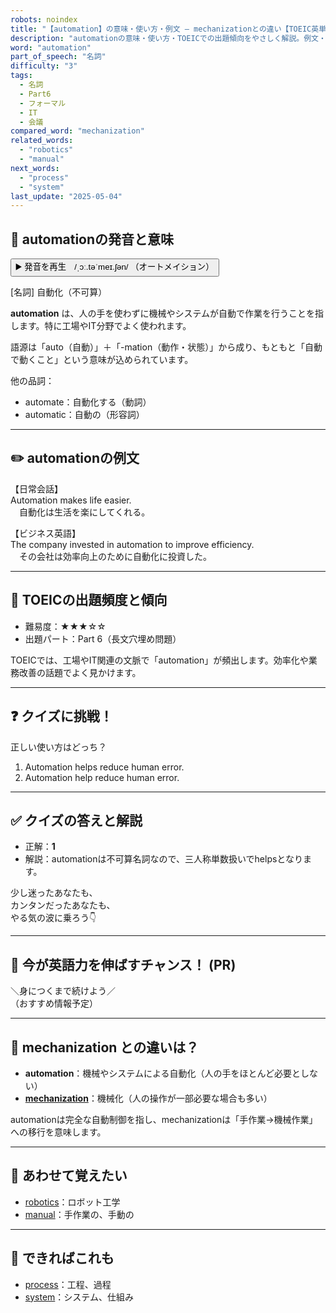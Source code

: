 ```yaml
---
robots: noindex
title: "【automation】の意味・使い方・例文 ― mechanizationとの違い【TOEIC英単語】"
description: "automationの意味・使い方・TOEICでの出題傾向をやさしく解説。例文・クイズ付きでmechanizationとの違いもわかりやすく学べます。"
word: "automation"
part_of_speech: "名詞"
difficulty: "3"
tags:
  - 名詞
  - Part6
  - フォーマル
  - IT
  - 会議
compared_word: "mechanization"
related_words:
  - "robotics"
  - "manual"
next_words:
  - "process"
  - "system"
last_update: "2025-05-04"
---
```


## 🔰 automationの発音と意味

<button class="play-audio" onclick="playTTS('automation')">
  <span class="play-audio-main">
    ▶️ 発音を再生　/ˌɔː.təˈmeɪ.ʃən/
  </span>
  <span class="play-audio-sub">
    （オートメイション）
  </span>
</button>

[名詞] 自動化（不可算）

**automation** は、人の手を使わずに機械やシステムが自動で作業を行うことを指します。特に工場やIT分野でよく使われます。

語源は「auto（自動）」＋「-mation（動作・状態）」から成り、もともと「自動で動くこと」という意味が込められています。

他の品詞：  
- automate：自動化する（動詞）
- automatic：自動の（形容詞）

---

## ✏️ automationの例文

【日常会話】  
Automation makes life easier.  
　自動化は生活を楽にしてくれる。

【ビジネス英語】  
The company invested in automation to improve efficiency.  
　その会社は効率向上のために自動化に投資した。

---

## 🎯 TOEICの出題頻度と傾向

- 難易度：★★★☆☆
- 出題パート：Part 6（長文穴埋め問題）

TOEICでは、工場やIT関連の文脈で「automation」が頻出します。効率化や業務改善の話題でよく見かけます。

---

## ❓ クイズに挑戦！

正しい使い方はどっち？

1. Automation helps reduce human error.  
2. Automation help reduce human error.

---

## ✅ クイズの答えと解説

- 正解：**1**
- 解説：automationは不可算名詞なので、三人称単数扱いでhelpsとなります。

少し迷ったあなたも、  
カンタンだったあなたも、  
やる気の波に乗ろう👇️

---

## 🚀 今が英語力を伸ばすチャンス！ (PR)

<div class="info-center">
＼身につくまで続けよう／<br>  
（おすすめ情報予定）
</div>

---

## 🤔  mechanization との違いは？

- **automation**：機械やシステムによる自動化（人の手をほとんど必要としない）
- **[mechanization](/word/mechanization/)**：機械化（人の操作が一部必要な場合も多い）

automationは完全な自動制御を指し、mechanizationは「手作業→機械作業」への移行を意味します。

---

## 🧩 あわせて覚えたい

- [robotics](/word/robotics/)：ロボット工学
- [manual](/word/manual/)：手作業の、手動の

---

## 📖 できればこれも

- [process](/word/process/)：工程、過程
- [system](/word/system/)：システム、仕組み

<!-- cvid: aid37_bid24 -->
